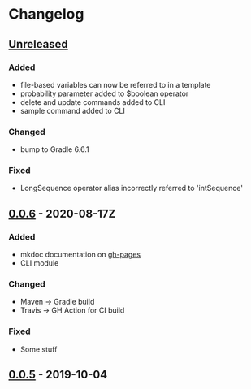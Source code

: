 # Changelog

## [Unreleased]
### Added
- file-based variables can now be referred to in a template
- probability parameter added to $boolean operator
- delete and update commands added to CLI
- sample command added to CLI

### Changed
- bump to Gradle 6.6.1

### Fixed
- LongSequence operator alias incorrectly referred to 'intSequence'

## [0.0.6] - 2020-08-17Z
### Added
- mkdoc documentation on [gh-pages](https://dioxic.github.io/mgenerate4j/)
- CLI module

### Changed
- Maven -> Gradle build
- Travis -> GH Action for CI build

### Fixed
- Some stuff

## [0.0.5] - 2019-10-04

[Unreleased]: https://github.com/dioxic/dioxic/compare/v0.0.6...HEAD
[0.0.6]: https://github.com/dioxic/dioxic/releases/tag/v0.0.6
[0.0.5]:      https://github.com/dioxic/mgenerate4j/releases/tag/v0.0.5